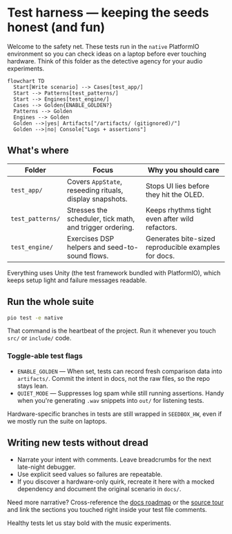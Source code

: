 # Test harness — keeping the seeds honest (and fun)

Welcome to the safety net. These tests run in the `native` PlatformIO
environment so you can check ideas on a laptop before ever touching hardware.
Think of this folder as the detective agency for your audio experiments.

```mermaid
flowchart TD
  Start[Write scenario] --> Cases[test_app/]
  Start --> Patterns[test_patterns/]
  Start --> Engines[test_engine/]
  Cases --> Golden{ENABLE_GOLDEN?}
  Patterns --> Golden
  Engines --> Golden
  Golden -->|yes| Artifacts["/artifacts/ (gitignored)/"]
  Golden -->|no| Console["Logs + assertions"]
```

## What's where

| Folder | Focus | Why you should care |
| --- | --- | --- |
| `test_app/` | Covers `AppState`, reseeding rituals, display snapshots. | Stops UI lies before they hit the OLED. |
| `test_patterns/` | Stresses the scheduler, tick math, and trigger ordering. | Keeps rhythms tight even after wild refactors. |
| `test_engine/` | Exercises DSP helpers and seed-to-sound flows. | Generates bite-sized reproducible examples for docs. |

Everything uses Unity (the test framework bundled with PlatformIO), which keeps
setup light and failure messages readable.

## Run the whole suite

```bash
pio test -e native
```

That command is the heartbeat of the project. Run it whenever you touch `src/`
or `include/` code.

### Toggle-able test flags

- `ENABLE_GOLDEN` — When set, tests can record fresh comparison data into
  `artifacts/`. Commit the intent in docs, not the raw files, so the repo stays
  lean.
- `QUIET_MODE` — Suppresses log spam while still running assertions. Handy when
  you're generating `.wav` snippets into `out/` for listening tests.

Hardware-specific branches in tests are still wrapped in `SEEDBOX_HW`, even if
we mostly run the suite on laptops.

## Writing new tests without dread

- Narrate your intent with comments. Leave breadcrumbs for the next late-night
  debugger.
- Use explicit seed values so failures are repeatable.
- If you discover a hardware-only quirk, recreate it here with a mocked
  dependency and document the original scenario in `docs/`.

Need more narrative? Cross-reference the [docs roadmap](../docs/roadmaps) or the
[source tour](../src/README.md) and link the sections you touched right inside
your test file comments.

Healthy tests let us stay bold with the music experiments.

